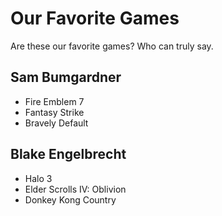 # Our Favorite Games
Are these our favorite games? Who can truly say.

## Sam Bumgardner
 * Fire Emblem 7
 * Fantasy Strike
 * Bravely Default

 ## Blake Engelbrecht
* Halo 3
* Elder Scrolls IV: Oblivion
* Donkey Kong Country